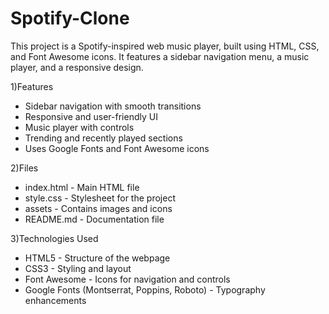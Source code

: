 # Spotify-Clone
This project is a Spotify-inspired web music player, built using HTML, CSS, and Font Awesome icons. It features a sidebar navigation menu, a music player, and a responsive design.

1)Features

- Sidebar navigation with smooth transitions
- Responsive and user-friendly UI
- Music player with controls
- Trending and recently played sections
- Uses Google Fonts and Font Awesome icons

2)Files

- index.html - Main HTML file
- style.css - Stylesheet for the project
- assets - Contains images and icons
- README.md - Documentation file

3)Technologies Used

- HTML5 - Structure of the webpage
- CSS3 - Styling and layout
- Font Awesome - Icons for navigation and controls
- Google Fonts (Montserrat, Poppins, Roboto) - Typography enhancements  
